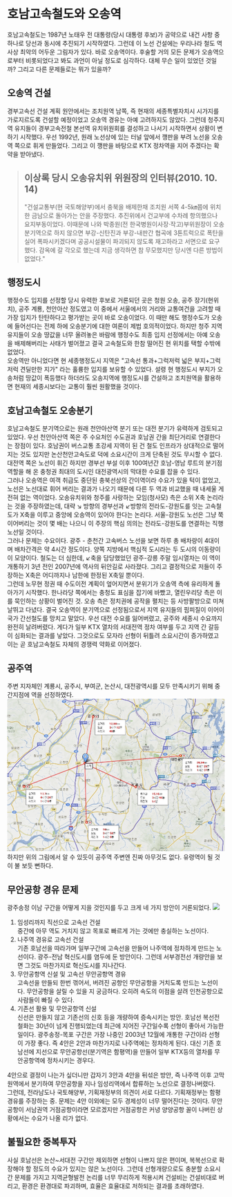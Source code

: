 # 호남고속철도와 오송역

호남고속철도는 1987년 노태우 전 대통령(당시 대통령 후보)가 공약으로 내건 사항 중 하나로 당선과 동시에 추진되기 시작하였다. 그런데 이 노선 건설에는 우리나라 철도 역사상 최악의 어두운 그림자가 있다. 바로 오송역이다. 후술할 거의 모든 문제가 오송역으로부터 비롯되었다고 봐도 과언이 아닐 정도로 심각하다. 대체 무슨 일이 있었던 것일까? 그리고 다른 문제들로는 뭐가 있을까?

## 오송역 건설
경부고속선 건설 계획 원안에서는 조치원역 남쪽, 즉 현재의 세종특별자치시 시가지를 가로지르도록 건설할 예정이었고 오송역 경유는 아예 고려하지도 않았다. 그런데 청주지역 유지들이 경부고속전철 본선역 유치위원회를 결성하고 나서기 시작하면서 상황이 변하기 시작했다. 우선 1992년, 원래 노선상에 있는 터널 앞에서 깽판을 부려 노선을 오송역 쪽으로 휘게 만들었다. 그리고 이 깽판을 바탕으로 KTX 정차역을 지어 주겠다는 확약을 받아냈다.

> 이상록 당시 오송유치위 위원장의 인터뷰(2010. 10. 14)
> -------------------------------------------------------
> "건설교통부(현 국토해양부)에서 충북을 배제한채 조치원 서쪽 4-5㎞쯤에 위치한 금남으로 돌아가는 안을 주장했다. 추진위에서 건교부에 수차례 항의했으나 요지부동이었다. 이때문에 나와 박종원(전 한국병원이사장·작고)부위원장이 오송분기역으로 하지 않으면 부강-신탄진과 부강-내판간 협곡에 3톤트럭으로 폭탄을 실어 폭파시키겠다며 공공시설물이 파괴되지 않도록 재고하라고 서면으로 요구했다. 감옥에 갈 각오로 했는데 지금 생각하면 참 무모했지만 당시엔 다른 방법이 없었다."

## 행정도시
행정수도 입지를 선정할 당시 유력한 후보로 거론되던 곳은 청원 오송, 공주 장기(현위치), 공주 계룡, 천안아산 정도였고 이 중에서 서울에서의 거리와 교통여건을 고려할 때 가장 입지가 탄탄하다고 평가받는 곳이 바로 오송이었다. 이 때만 해도 행정수도가 오송에 들어선다는 전제 하에 오송분기에 대한 여론이 제법 호의적이었다. 하지만 청주 지역 유지들이 오송 땅값을 너무 올려놓은 바람에 행정수도 최종 입지 선정에서는 아예 오송을 배제해버리는 사태가 벌어졌고 결국 고속철도와 한참 떨어진 현 위치를 택할 수밖에 없었다.  
오송역만 아니었다면 현 세종행정도시 지역은 "고속선 통과+그럭저럭 넓은 부지+그럭저럭 견딜만한 지가" 라는 훌륭한 입지를 보유할 수 있었다. 설령 현 행정도시 부지가 오송처럼 땅값이 폭등했다 하더라도 오송지역에 행정도시를 건설하고 조치원역을 활용하면 현재의 세종시보다는 교통이 훨씬 원활했을 것이다.

## 호남고속철도 오송분기
호남고속철도 분기역으로는 원래 천안아산역 분기 또는 대전 분기가 유력하게 검토되고 있었다. 우선 천안아산역 쪽은 주 수요처인 수도권과 호남권 간을 최단거리로 연결한다는 장점이 있다. 호남권이 버스교통 초강세 지역이 된 건 철도 인프라가 상대적으로 떨어지는 것도 있지만 논산천안고속도로 덕에 소요시간이 크게 단축된 것도 무시할 수 없다. 대전역 쪽은 노선이 휘긴 하지만 경부선 부설 이후 100여년간 호남-영남 루트의 분기점 역할을 해 온 충청권 최대의 도시인 대전광역시의 막대한 수요를 잡을 수 있다.  
그러나 오송역은 여객 취급도 중단된 충북선상의 간이역이라 수요가 있을 턱이 없었고, 노선은 노선대로 휘어 버리는 결과가 나오기 때문에 다른 두 역과 비교했을 때 내세울 게 전혀 없는 역이었다. 오송유치위와 청주를 사랑하는 모임(청사모) 측은 소위 X축 논리라는 것을 주장하였는데, 대략 ↘ 방향의 경부선과 ↙방향의 전라도-강원도를 잇는 고속철도가 X축을 이루고 중앙에 오송역이 있어야 한다는 논리다. 서울-강원도 노선은 그냥 쭉 이어버리는 것이 몇 배는 나으니 이 주장의 핵심 의의는 전라도-강원도를 연결하는 직행노선일 것이다.  
그러나 문제는 수요이다. 광주 - 춘천간 고속버스 노선을 보면 하루 총 배차량이 4대이며 배차간격은 약 4시간 정도이다. 양쪽 지방에서 핵심적 도시라는 두 도시의 이동량이 이 모양이다. 철도는 더 심한데, ↙축을 담당했었던 광주-강릉 주말 임시열차는 이 역이 개통하기 3년 전인 2007년에 역사의 뒤안길로 사라졌다. 그리고 결정적으로 저들이 주장하는 X축은 어디까지나 남한에 한정된 X축일 뿐이다.  
그런데 노무현 정권 때 수도이전 계획이 엎어지면서 분위기가 오송역 측에 유리하게 돌아가기 시작했다. 한나라당 쪽에서는 충청도 표심을 잡기에 바빴고, 열린우리당 측은 이를 묵인하는 상황이 벌어진 것. 오송 측은 정치권에 공작을 펼치는 등 사방팔방으로 미쳐 날뛰고 다녔다. 결국 오송역이 분기역으로 선정됨으로서 지역 유지들의 핌피질이 이어이 국가 간선철도를 망치고 말았다. 우선 대전 수요를 잃어버렸고, 공주와 세종시 수요까지 완전히 날려버렸다. 게다가 일부 KTX 열차의 서대전역 정차 여부를 두고 지역 간 갈등이 심화되는 결과를 낳았다. 그것으로도 모자라 선형이 뒤틀려 소요시간이 증가하였고 이는 곧 호남고속철도 자체의 경쟁력 약화로 이어졌다.


## 공주역
주변 지자체인 계룡시, 공주시, 부여군, 논산시, 대전광역시를 모두 만족시키기 위해 중간지점에 역을 선정하였다.
![](공주역위치.jpg)
하지만 위의 그림에서 알 수 있듯이 공주역 주변엔 진짜 아무것도 없다. 유령역이 될 것이 불 보듯 뻔하다.

## 무안공항 경유 문제
광주송정 이남 구간을 어떻게 지을 것인지를 두고 크게 네 가지 방안이 거론되었다.
![](http://imgnews.naver.com/image/003/2012/05/07/NISI20120327_0006102886_web.jpg)
1. 임성리까지 직선으로 고속선 건설  
중간에 아무 역도 거치지 않고 목포로 빠르게 가는 것에만 충실하는 노선이다.
2. 나주역 경유로 고속선 건설  
기존 호남선을 따라가며 일부구간에 고속선을 만들어 나주역에 정차하게 만드는 노선이다. 광주-전남 혁신도시를 염두에 둔 방안이다. 그런데 서부경전선 개량안을 보면 그것도 마찬가지로 혁신도시를 지나간다.
3. 무안공항역 신설 및 고속선 무안공항역 경유  
고속선을 만들되 한번 꺾어서, 버려진 공항인 무안공항을 거치도록 만드는 노선이다. 무안공항을 살릴 수 있을 지 궁금하다. 오히려 속도의 이점을 살려 인천공항으로 사람들이 빠질 수 있다.
4. 기존선 활용 및 무안공항역 신설  
신선은 만들지 않고 기존선의 신호 등을 개량하여 증속시키는 방안. 호남선 복선전철화는 30년이 넘게 진행되었는데 최근에 지어진 구간일수록 선형이 좋아서 가능한 일이다. 광주송정-목포 구간은 가장 나중인 2003년 12월에 개통한 구간이라 선형이 가장 좋다. 즉 4안은 2안과 마찬가지로 나주역에는 정차하게 된다. 대신 기존 호남선에 지선으로 무안공항선(분기역은 함평역)을 만들어 일부 KTX등의 열차를 무안공항역에 정차시키는 경우다.

4안으로 결정이 나는가 싶더니만 갑자기 3안과 4안을 뒤섞은 방안, 즉 나주역 이후 고막원역에서 분기하여 무안공항을 지나 임성리역에서 합류하는 노선으로 결정나버렸다.  
그런데, 전라남도나 국토해양부, 기획재정부의 의견이 서로 다르다. 기획재정부는 함평 경유를 주장하는 중.
문제는 4안 이외에는 모두 경제성이 너무 떨어진다는 것이다. 무안공항이 서남권역 거점공항이라면 모르겠지만 거점공항은 커녕 양양공항 꼴이 나버린 상황에서는 수요가 나올 리가 없다. 

## 불필요한 중복투자
사실 호남선은 논산~서대전 구간만 제외하면 선형이 나쁘지 않은 편이며, 복복선으로 확장해야 할 정도의 수요가 있지는 않은 노선이다. 그런데 선형개량으로도 충분할 소요시간 문제를 가지고 지역균형발전 논리를 너무 무리하게 적용시켜  건설비는 건설비대로 버리고, 환경은 환경대로 파괴하며, 효율은 효율대로 저하되는 결과를 초래하였다.


